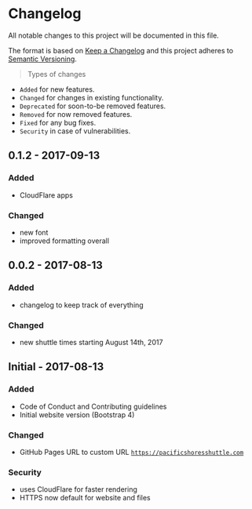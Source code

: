 # Changelog

All notable changes to this project will be documented in this file.

The format is based on [Keep a Changelog](http://keepachangelog.com) and this project adheres to [Semantic Versioning](http://semver.org).

> Types of changes

- `Added` for new features.
- `Changed` for changes in existing functionality.
- `Deprecated` for soon-to-be removed features.
- `Removed` for now removed features.
- `Fixed` for any bug fixes.
- `Security` in case of vulnerabilities.

## 0.1.2 - 2017-09-13

### Added

- CloudFlare apps

### Changed

- new font
- improved formatting overall

## 0.0.2 - 2017-08-13

### Added

- changelog to keep track of everything

### Changed

- new shuttle times starting August 14th, 2017

## Initial - 2017-08-13

### Added

- Code of Conduct and Contributing guidelines
- Initial website version (Bootstrap 4)

### Changed

- GitHub Pages URL to custom URL [`https://pacificshoresshuttle.com`](https://pacificshoresshuttle.com)

### Security

- uses CloudFlare for faster rendering
- HTTPS now default for website and files
